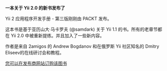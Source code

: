 **一本关于 Yii 2.0 的新书发布了**

Yii 2 应用程序开发手册 - 第三版刚刚由 PACKT 发布。

这本书是基于亚历山大·马卡罗夫 (@samdark) 关于 Yii 1.1 的书。所有的老章节都在 Yii 2.0 中被重新提练。并且加入了一些新内容。

作者是来自 2amigos 的 Andrew Bogdanov 和在俄罗斯 Yii 社区知名的 Dmitry Eliseev的在线研讨会和教程。

[您可以在发布商网站订购该图书](https://www.packtpub.com/web-development/yii2-application-development-cookbook-third-edition)